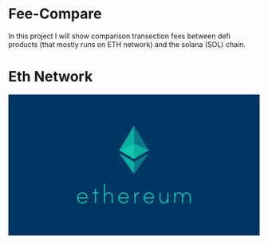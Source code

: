 # Fee-Compare
In this project I will show comparison transection fees between defi products (that mostly runs on ETH network) and the solana (SOL) chain.


# Eth Network 

![](Logos/ETH.png)
